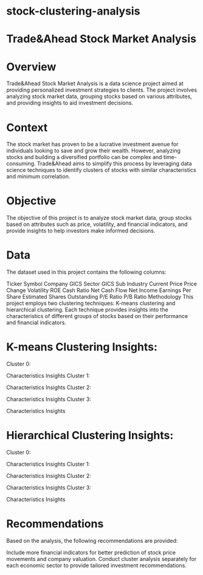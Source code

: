 # stock-clustering-analysis
# Trade&Ahead Stock Market Analysis
# Overview
Trade&Ahead Stock Market Analysis is a data science project aimed at providing personalized investment strategies to clients. The project involves analyzing stock market data, grouping stocks based on various attributes, and providing insights to aid investment decisions.

# Context
The stock market has proven to be a lucrative investment avenue for individuals looking to save and grow their wealth. However, analyzing stocks and building a diversified portfolio can be complex and time-consuming. Trade&Ahead aims to simplify this process by leveraging data science techniques to identify clusters of stocks with similar characteristics and minimum correlation.

# Objective
The objective of this project is to analyze stock market data, group stocks based on attributes such as price, volatility, and financial indicators, and provide insights to help investors make informed decisions.

# Data
The dataset used in this project contains the following columns:

Ticker Symbol
Company
GICS Sector
GICS Sub Industry
Current Price
Price Change
Volatility
ROE
Cash Ratio
Net Cash Flow
Net Income
Earnings Per Share
Estimated Shares Outstanding
P/E Ratio
P/B Ratio
Methodology
This project employs two clustering techniques: K-means clustering and hierarchical clustering. Each technique provides insights into the characteristics of different groups of stocks based on their performance and financial indicators.

# K-means Clustering Insights:
Cluster 0:

Characteristics
Insights
Cluster 1:

Characteristics
Insights
Cluster 2:

Characteristics
Insights
Cluster 3:

Characteristics
Insights
# Hierarchical Clustering Insights:
Cluster 0:

Characteristics
Insights
Cluster 1:

Characteristics
Insights
Cluster 2:

Characteristics
Insights
Cluster 3:

Characteristics
Insights
# Recommendations
Based on the analysis, the following recommendations are provided:

Include more financial indicators for better prediction of stock price movements and company valuation.
Conduct cluster analysis separately for each economic sector to provide tailored investment recommendations.
